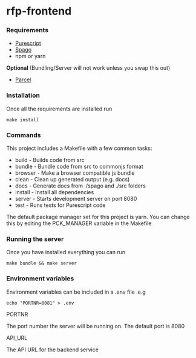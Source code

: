 rfp-frontend
===

### Requirements

* [Purescript](https://github.com/purescript/purescript)
* [Spago](https://github.com/spacchetti/spago)
* npm or yarn

**Optional** (Bundling/Server will not work unless you swap this out)

* [Parcel](https://parceljs.org) 

### Installation

Once all the requirements are installed run

    make install

### Commands

This project includes a Makefile with a few common tasks:

* build   - Builds code from src
* bundle  - Bundle code from src to commonjs format
* browser - Make a browser compatible js bundle
* clean   - Clean up generated output (e.g. docs)
* docs    - Generate docs from ./spago and ./src folders
* install - Install all dependencies
* server  - Starts development server on port 8080
* test    - Runs tests for Purescript code

The default package manager set for this project is yarn.
You can change this by editing the PCK_MANAGER variable in the Makefile

### Running the server

Once you have installed everything you can run

    make bundle && make server

### Environment variables

Environment variables can be included in a .env file .e.g

    echo "PORTNR=8081" > .env

PORTNR

The port number the server will be running on. The default port is 8080

API_URL

The API URL for the backend service
